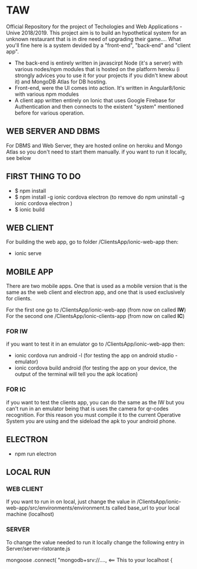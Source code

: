 # TAW
Official Repository for the project of Techologies and Web Applications - Unive 2018/2019.
This project aim is to build an hypothetical system for an unknown restaurant that is in dire need of upgrading their game....
What you'll fine here is a system devided by a "front-end", "back-end" and "client app".
- The back-end is entirely written in javascirpt Node (it's a server) with various nodes/npm modules that is hosted on the platform heroku (i strongly advices you to use it for your projects if you didn't knew about it) and MongoDB Atlas for DB hosting.
- Front-end, were the UI comes into action. It's written in Angular8/Ionic with various npm modules
- A client app written entirely on Ionic that uses Google Firebase for Authentication and then connects to the existent "system" mentioned before for various operation.

## WEB SERVER AND DBMS
For DBMS and Web Server, they are hosted online on heroku and Mongo Atlas so you don't need to start them manually.
if you want to run it locally, see below

## FIRST THING TO DO

 - $ npm install
 - $ npm install -g ionic cordova electron (to remove do npm uninstall -g ionic cordova electron )
 - $ ionic build


## WEB CLIENT

For building the web app, go to folder /ClientsApp/ionic-web-app
then:
 
 - ionic serve
 

## MOBILE APP

There are two mobile apps. One that is used as a mobile version that is the same as the web client and electron app, and one that is used exclusively for clients.

For the first one go to /ClientsApp/ionic-web-app (from now on called **IW**)
For the second one /ClientsApp/ionic-clients-app (from now on called **IC**)

### FOR IW
if you want to test it in an emulator go to /ClientsApp/ionic-web-app then:

 - ionic cordova run android -l (for testing the app on android studio - emulator)
 - ionic cordova build android (for testing the app on your device, the output of the terminal will tell you the apk location)

### FOR IC
if you want to test the clients app, you can do the same as the IW but you can't run in an emulator being that is uses
the camera for qr-codes recognition. For this reason you must compile it to the current Operative System you are using and the sideload the apk to your android phone.

## ELECTRON
- npm run electron

## LOCAL RUN

### WEB CLIENT
 If you want to run in on local, just change the value in /ClientsApp/ionic-web-app/src/environments/environment.ts
 called base_url to your local machine (localhost)

### SERVER
To change the value needed to run it locally change the following entry in Server/server-ristorante.js

mongoose
  .connect(
    "mongodb+srv://...., <== This to your localhost
    {
